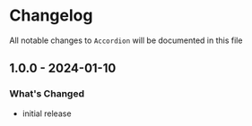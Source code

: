 # Changelog

All notable changes to `Accordion` will be documented in this file

## 1.0.0 - 2024-01-10

### What's Changed

- initial release
